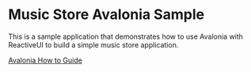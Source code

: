 # Music Store Avalonia Sample
This is a sample application that demonstrates how to use Avalonia with ReactiveUI to build a simple music store application.

[Avalonia How to Guide](https://docs.avaloniaui.net/docs/next/tutorials/music-store-app/)